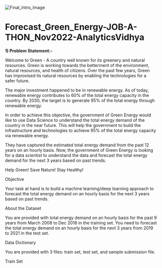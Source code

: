 ![Final_Intro_Image](https://user-images.githubusercontent.com/84449238/202764613-454cc2f7-d0b8-41f3-85e2-13aa8212f94a.jpg)

# Forecast_Green_Energy-JOB-A-THON_Nov2022-AnalyticsVidhya

**1) Problem Statement:-**


Welcome to Green - A country well known for its greenery and natural resources. Green is working towards the betterment of the environment, natural resources, and health of citizens. Over the past few years, Green has improvised its natural resources by enabling the technologies for a safer future. 


The major investment happened to be in renewable energy. As of today, renewable energy contributes to 60% of the total energy capacity in the country. By 2030, the target is to generate 95% of the total energy through renewable energy.


In order to achieve this objective, the government of Green Energy would like to use Data Science to understand the total energy demand of the country in the near future. This will help the government to build the infrastructure and technologies to achieve 95% of the total energy capacity via renewable energy.


They have captured the estimated total energy demand from the past 12 years on an hourly basis. Now, the government of Green Energy is looking for a data scientist to understand the data and forecast the total energy demand for the next 3 years based on past trends.


Help Green! Save Nature! Stay Healthy!



Objective

Your task at hand is to build a machine learning/deep learning approach to forecast the total energy demand on an hourly basis for the next 3 years based on past trends.



About the Dataset

You are provided with total energy demand on an hourly basis for the past 9 years from March 2008 to Dec 2018 in the training set. You need to forecast the total energy demand on an hourly basis for the next 3 years from 2019 to 2021 in the test set.


Data Dictionary


You are provided with 3 files: train set, test set, and sample submission file.



Train Set
